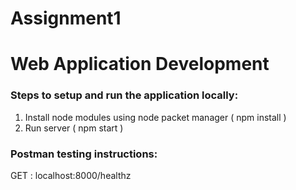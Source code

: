 # Assignment1

# Web Application Development

### Steps to setup and run the application locally:

1. Install node modules using node packet manager ( npm install )
2. Run server ( npm start )

### Postman testing instructions:

GET : localhost:8000/healthz
